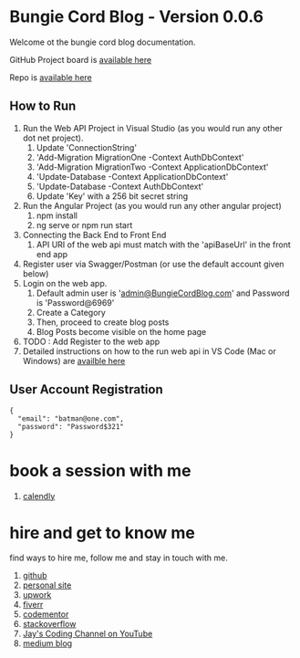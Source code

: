 # Bungie Cord Blog - Version 0.0.6

Welcome ot the bungie cord blog documentation.

GitHub Project board is [available here](https://github.com/users/Jay-study-nildana/projects/10)

Repo is [available here](https://github.com/Jay-study-nildana/BungieCordBlog)

## How to Run 

1. Run the Web API Project in Visual Studio (as you would run any other dot net project).
    1. Update 'ConnectionString'
    1. 'Add-Migration MigrationOne -Context AuthDbContext'
    1. 'Add-Migration MigrationTwo -Context ApplicationDbContext'
    1. 'Update-Database -Context ApplicationDbContext'
    1. 'Update-Database -Context AuthDbContext'
    1. Update 'Key' with a 256 bit secret string
1. Run the Angular Project (as you would run any other angular project)
    1. npm install
    1. ng serve or npm run start
1. Connecting the Back End to Front End
    1. API URI of the web api must match with the 'apiBaseUrl' in the front end app
1. Register user via Swagger/Postman (or use the default account given below)
1. Login on the web app.
    1. Default admin user is 'admin@BungieCordBlog.com' and Password is 'Password@6969'
    1. Create a Category
    1. Then, proceed to create blog posts
    1. Blog Posts become visible on the home page
1. TODO : Add Register to the web app
2. Detailed instructions on how to the run web api in VS Code (Mac or Windows) are [availble here](https://github.com/Jay-study-nildana/BungieCordBlog/tree/main/BungieCordBlogWebAPI)

## User Account Registration

```
{
  "email": "batman@one.com",
  "password": "Password$321"
}
```

# book a session with me

1. [calendly](https://calendly.com/jaycodingtutor/30min)

# hire and get to know me

find ways to hire me, follow me and stay in touch with me.

1. [github](https://github.com/Jay-study-nildana)
1. [personal site](https://thechalakas.com)
1. [upwork](https://www.upwork.com/fl/vijayasimhabr)
1. [fiverr](https://www.fiverr.com/jay_codeguy)
1. [codementor](https://www.codementor.io/@vijayasimhabr)
1. [stackoverflow](https://stackoverflow.com/users/5338888/jay)
1. [Jay's Coding Channel on YouTube](https://www.youtube.com/channel/UCJJVulg4J7POMdX0veuacXw/)
1. [medium blog](https://medium.com/@vijayasimhabr)
